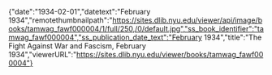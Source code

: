 {"date":"1934-02-01","datetext":"February 1934","remotethumbnailpath":"https://sites.dlib.nyu.edu/viewer/api/image/books/tamwag_fawf000004/1/full/250,/0/default.jpg","ss_book_identifier":"tamwag_fawf000004","ss_publication_date_text":"February 1934","title":"The Fight Against War and Fascism, February 1934","viewerURL":"https://sites.dlib.nyu.edu/viewer/books/tamwag_fawf000004"}